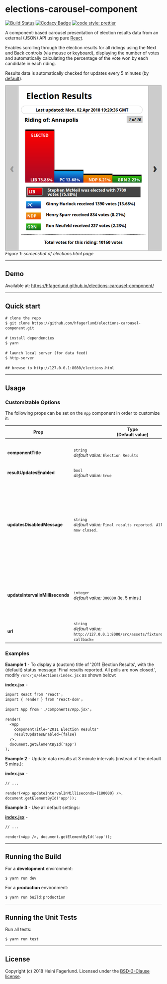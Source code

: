 # elections-carousel-component

[![Build Status](https://travis-ci.org/hfagerlund/elections-carousel-component.svg?branch=master)](https://travis-ci.org/hfagerlund/elections-carousel-component) [![Codacy Badge](https://app.codacy.com/project/badge/Grade/66889e34a3ed41cea5320c0ce2f12cd9)](https://www.codacy.com/gh/hfagerlund/elections-carousel-component/dashboard?utm_source=github.com&amp;utm_medium=referral&amp;utm_content=hfagerlund/elections-carousel-component&amp;utm_campaign=Badge_Grade) [![code style: prettier](https://img.shields.io/badge/code_style-prettier-ff69b4.svg?style=flat-square)](https://github.com/prettier/prettier)

A component-based carousel presentation of election results data from an external (JSON) API using pure [React](https://github.com/facebook/react).

Enables scrolling through the election results for all ridings using the Next and Back controls (via mouse or keyboard), displaying the number of votes and automatically calculating the percentage of the vote won by each candidate in each riding.

Results data is automatically checked for updates every 5 minutes (by [default](https://github.com/hfagerlund/elections-carousel-component#customizable-options)).

<img style="max-width:100%;" alt="Screenshot of elections-carousel-component on a page" src="/screenshots/screenshot_elections-html.png" align="center" /><br />
*Figure 1: screenshot of elections.html page*

- - -

## Demo

Available at: https://hfagerlund.github.io/elections-carousel-component/

- - -

## Quick start

```console
# clone the repo
$ git clone https://github.com/hfagerlund/elections-carousel-component.git

# install dependencies
$ yarn

# launch local server (for data feed)
$ http-server

## browse to http://127.0.0.1:8080/elections.html

```

- - -

## Usage
### Customizable Options
The following props can be set on the `App` component in order to customize it:

| Prop | Type<br><a id="default" name="default">(Default value) | Description |
| --- | --- | --- |
| **componentTitle** | `string`<br>*default value:* `Election Results` | Main `<h1>` heading/title text (in the `<App />` component) |
| **resultUpdatesEnabled** | `bool`<br>*default value:* `true` | Set to `true`|`false` to enable|disable automatic data updates from the (JSON) feed. |
| **updatesDisabledMessage** | `string`<br>*default value:* `Final results reported. All polls are now closed.` | Text displayed in the updates status 'bubble' (ie. directly following the `<h1>` heading) when automatic data updates from the (JSON) feed are disabled. |
| **updateIntervalInMilliseconds** | `integer`<br>*default value:* `300000` (ie. 5 mins.) | Time intervals (in msec) at which the (JSON) feed is checked for data updates |
| **url** | `string`<br>*default value:* `http://127.0.0.1:8080/src/assets/fixtures/results.js?callback=` | The URL for the (JSON) data feed |

### Examples

**Example 1** - To display a (custom) title of '2011 Election Results', with the (default) status message 'Final results reported. All polls are now closed.', modify `/src/js/elections/index.jsx` as shown below:

**index.jsx** -
```
import React from 'react';
import { render } from 'react-dom';

import App from './components/App.jsx';

render(
  <App
    componentTitle="2011 Election Results"
    resultUpdatesEnabled={false}
  />,
  document.getElementById('app')
);
```

**Example 2** - Update data results at 3 minute intervals (instead of the default 5 mins.):

**index.jsx** -
```
// ...

render(<App updateIntervalInMilliseconds={180000} />, document.getElementById('app'));
```

**Example 3** - Use all default settings:

**[index.jsx](https://github.com/hfagerlund/elections-carousel-component/blob/master/src/js/elections/index.jsx)** -
```
// ...

render(<App />, document.getElementById('app'));
```
- - -

## Running the Build

For a **development** environment:

```
$ yarn run dev

```

For a **production** environment:

```
$ yarn run build:production

```

- - -
## Running the Unit Tests

Run all tests:

```
$ yarn run test

```

- - -
## License
Copyright (c) 2018 Heini Fagerlund. Licensed under the [BSD-3-Clause license](https://github.com/hfagerlund/elections-carousel-component/blob/master/LICENSE).
